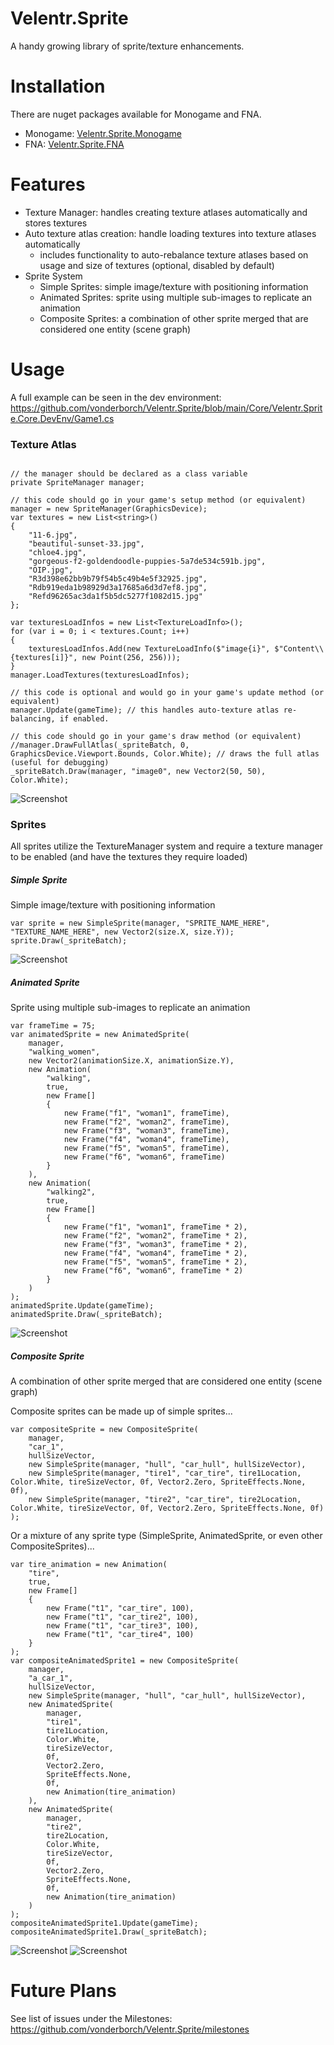 # Velentr.Sprite
A handy growing library of sprite/texture enhancements.


# Installation
There are nuget packages available for Monogame and FNA.
- Monogame: [Velentr.Sprite.Monogame](https://www.nuget.org/packages/Velentr.Sprite.Monogame/)
- FNA: [Velentr.Sprite.FNA](https://www.nuget.org/packages/Velentr.Sprite.FNA/)


# Features
- Texture Manager: handles creating texture atlases automatically and stores textures
- Auto texture atlas creation: handle loading textures into texture atlases automatically
  - includes functionality to auto-rebalance texture atlases based on usage and size of textures (optional, disabled by default)
- Sprite System
  - Simple Sprites: simple image/texture with positioning information
  - Animated Sprites: sprite using multiple sub-images to replicate an animation
  - Composite Sprites: a combination of other sprite merged that are considered one entity (scene graph)

# Usage
A full example can be seen in the dev environment: https://github.com/vonderborch/Velentr.Sprite/blob/main/Core/Velentr.Sprite.Core.DevEnv/Game1.cs

### Texture Atlas
```

// the manager should be declared as a class variable
private SpriteManager manager;

// this code should go in your game's setup method (or equivalent)
manager = new SpriteManager(GraphicsDevice);
var textures = new List<string>()
{
    "11-6.jpg",
    "beautiful-sunset-33.jpg",
    "chloe4.jpg",
    "gorgeous-f2-goldendoodle-puppies-5a7de534c591b.jpg",
    "OIP.jpg",
    "R3d398e62bb9b79f54b5c49b4e5f32925.jpg",
    "Rdb919eda1b98929d3a17685a6d3d7ef8.jpg",
    "Refd96265ac3da1f5b5dc5277f1082d15.jpg"
};

var texturesLoadInfos = new List<TextureLoadInfo>();
for (var i = 0; i < textures.Count; i++)
{
    texturesLoadInfos.Add(new TextureLoadInfo($"image{i}", $"Content\\{textures[i]}", new Point(256, 256)));
}
manager.LoadTextures(texturesLoadInfos);

// this code is optional and would go in your game's update method (or equivalent)
manager.Update(gameTime); // this handles auto-texture atlas re-balancing, if enabled.

// this code should go in your game's draw method (or equivalent)
//manager.DrawFullAtlas(_spriteBatch, 0, GraphicsDevice.Viewport.Bounds, Color.White); // draws the full atlas (useful for debugging)
_spriteBatch.Draw(manager, "image0", new Vector2(50, 50), Color.White);

```

![Screenshot](https://github.com/vonderborch/Velentr.Sprite/blob/main/Example.PNG?raw=true)

### Sprites
All sprites utilize the TextureManager system and require a texture manager to be enabled (and have the textures they require loaded)

##### Simple Sprite
Simple image/texture with positioning information
```
var sprite = new SimpleSprite(manager, "SPRITE_NAME_HERE", "TEXTURE_NAME_HERE", new Vector2(size.X, size.Y));
sprite.Draw(_spriteBatch);
```
![Screenshot](https://github.com/vonderborch/Velentr.Sprite/blob/main/simple_sprite.PNG?raw=true)

##### Animated Sprite
Sprite using multiple sub-images to replicate an animation
```
var frameTime = 75;
var animatedSprite = new AnimatedSprite(
    manager,
    "walking_women",
    new Vector2(animationSize.X, animationSize.Y),
    new Animation(
        "walking",
        true,
        new Frame[]
        {
            new Frame("f1", "woman1", frameTime),
            new Frame("f2", "woman2", frameTime),
            new Frame("f3", "woman3", frameTime),
            new Frame("f4", "woman4", frameTime),
            new Frame("f5", "woman5", frameTime),
            new Frame("f6", "woman6", frameTime)
        }
    ),
    new Animation(
        "walking2",
        true,
        new Frame[]
        {
            new Frame("f1", "woman1", frameTime * 2),
            new Frame("f2", "woman2", frameTime * 2),
            new Frame("f3", "woman3", frameTime * 2),
            new Frame("f4", "woman4", frameTime * 2),
            new Frame("f5", "woman5", frameTime * 2),
            new Frame("f6", "woman6", frameTime * 2)
        }
    )
);
animatedSprite.Update(gameTime);
animatedSprite.Draw(_spriteBatch);
```
![Screenshot](https://github.com/vonderborch/Velentr.Sprite/blob/main/animated_example.gif?raw=true)

##### Composite Sprite
A combination of other sprite merged that are considered one entity (scene graph)

Composite sprites can be made up of simple sprites...
```
var compositeSprite = new CompositeSprite(
    manager,
    "car_1",
    hullSizeVector,
    new SimpleSprite(manager, "hull", "car_hull", hullSizeVector),
    new SimpleSprite(manager, "tire1", "car_tire", tire1Location, Color.White, tireSizeVector, 0f, Vector2.Zero, SpriteEffects.None, 0f),
    new SimpleSprite(manager, "tire2", "car_tire", tire2Location, Color.White, tireSizeVector, 0f, Vector2.Zero, SpriteEffects.None, 0f)
);
```
Or a mixture of any sprite type (SimpleSprite, AnimatedSprite, or even other CompositeSprites)...
```
var tire_animation = new Animation(
    "tire",
    true,
    new Frame[]
    {
        new Frame("t1", "car_tire", 100),
        new Frame("t1", "car_tire2", 100),
        new Frame("t1", "car_tire3", 100),
        new Frame("t1", "car_tire4", 100)
    }
);
var compositeAnimatedSprite1 = new CompositeSprite(
    manager,
    "a_car_1",
    hullSizeVector,
    new SimpleSprite(manager, "hull", "car_hull", hullSizeVector),
    new AnimatedSprite(
        manager,
        "tire1",
        tire1Location,
        Color.White,
        tireSizeVector,
        0f,
        Vector2.Zero,
        SpriteEffects.None,
        0f,
        new Animation(tire_animation)
    ),
    new AnimatedSprite(
        manager,
        "tire2",
        tire2Location,
        Color.White,
        tireSizeVector,
        0f,
        Vector2.Zero,
        SpriteEffects.None,
        0f,
        new Animation(tire_animation)
    )
);
compositeAnimatedSprite1.Update(gameTime);
compositeAnimatedSprite1.Draw(_spriteBatch);
```

![Screenshot](https://github.com/vonderborch/Velentr.Sprite/blob/main/composite_animated_example.gif?raw=true)
![Screenshot](https://github.com/vonderborch/Velentr.Sprite/blob/main/composite_animated_example_2.gif?raw=true)


# Future Plans
See list of issues under the Milestones: https://github.com/vonderborch/Velentr.Sprite/milestones
